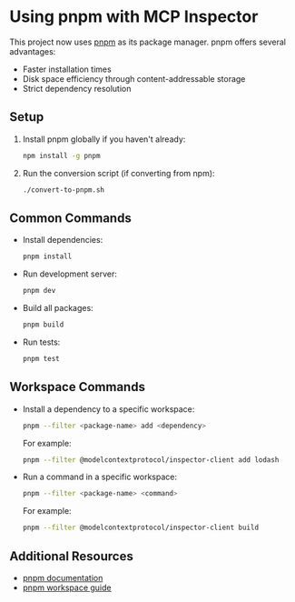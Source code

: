 # Using pnpm with MCP Inspector

This project now uses [pnpm](https://pnpm.io/) as its package manager. pnpm offers several advantages:

- Faster installation times
- Disk space efficiency through content-addressable storage
- Strict dependency resolution

## Setup

1. Install pnpm globally if you haven't already:
   ```bash
   npm install -g pnpm
   ```

2. Run the conversion script (if converting from npm):
   ```bash
   ./convert-to-pnpm.sh
   ```

## Common Commands

- Install dependencies:
  ```bash
  pnpm install
  ```

- Run development server:
  ```bash
  pnpm dev
  ```

- Build all packages:
  ```bash
  pnpm build
  ```

- Run tests:
  ```bash
  pnpm test
  ```

## Workspace Commands

- Install a dependency to a specific workspace:
  ```bash
  pnpm --filter <package-name> add <dependency>
  ```
  For example:
  ```bash
  pnpm --filter @modelcontextprotocol/inspector-client add lodash
  ```

- Run a command in a specific workspace:
  ```bash
  pnpm --filter <package-name> <command>
  ```
  For example:
  ```bash
  pnpm --filter @modelcontextprotocol/inspector-client build
  ```

## Additional Resources

- [pnpm documentation](https://pnpm.io/motivation)
- [pnpm workspace guide](https://pnpm.io/workspaces)